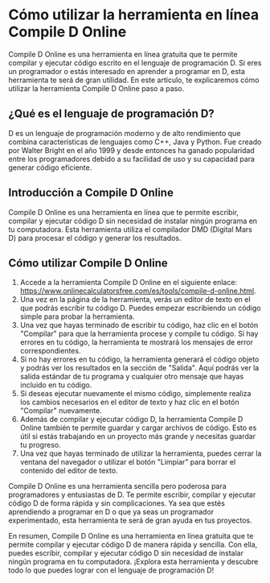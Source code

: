 Cómo utilizar la herramienta en línea Compile D Online
======================================================

Compile D Online es una herramienta en línea gratuita que te permite compilar y ejecutar código escrito en el lenguaje de programación D. Si eres un programador o estás interesado en aprender a programar en D, esta herramienta te será de gran utilidad. En este artículo, te explicaremos cómo utilizar la herramienta Compile D Online paso a paso.

¿Qué es el lenguaje de programación D?
--------------------------------------

D es un lenguaje de programación moderno y de alto rendimiento que combina características de lenguajes como C++, Java y Python. Fue creado por Walter Bright en el año 1999 y desde entonces ha ganado popularidad entre los programadores debido a su facilidad de uso y su capacidad para generar código eficiente.

Introducción a Compile D Online
-------------------------------

Compile D Online es una herramienta en línea que te permite escribir, compilar y ejecutar código D sin necesidad de instalar ningún programa en tu computadora. Esta herramienta utiliza el compilador DMD (Digital Mars D) para procesar el código y generar los resultados.

Cómo utilizar Compile D Online
------------------------------

1. Accede a la herramienta Compile D Online en el siguiente enlace: <https://www.onlinecalculatorsfree.com/es/tools/compile-d-online.html>.
2. Una vez en la página de la herramienta, verás un editor de texto en el que podrás escribir tu código D. Puedes empezar escribiendo un código simple para probar la herramienta.
3. Una vez que hayas terminado de escribir tu código, haz clic en el botón "Compilar" para que la herramienta procese y compile tu código. Si hay errores en tu código, la herramienta te mostrará los mensajes de error correspondientes.
4. Si no hay errores en tu código, la herramienta generará el código objeto y podrás ver los resultados en la sección de "Salida". Aquí podrás ver la salida estándar de tu programa y cualquier otro mensaje que hayas incluido en tu código.
5. Si deseas ejecutar nuevamente el mismo código, simplemente realiza los cambios necesarios en el editor de texto y haz clic en el botón "Compilar" nuevamente.
6. Además de compilar y ejecutar código D, la herramienta Compile D Online también te permite guardar y cargar archivos de código. Esto es útil si estás trabajando en un proyecto más grande y necesitas guardar tu progreso.
7. Una vez que hayas terminado de utilizar la herramienta, puedes cerrar la ventana del navegador o utilizar el botón "Limpiar" para borrar el contenido del editor de texto.

Compile D Online es una herramienta sencilla pero poderosa para programadores y entusiastas de D. Te permite escribir, compilar y ejecutar código D de forma rápida y sin complicaciones. Ya sea que estés aprendiendo a programar en D o que ya seas un programador experimentado, esta herramienta te será de gran ayuda en tus proyectos.

En resumen, Compile D Online es una herramienta en línea gratuita que te permite compilar y ejecutar código D de manera rápida y sencilla. Con ella, puedes escribir, compilar y ejecutar código D sin necesidad de instalar ningún programa en tu computadora. ¡Explora esta herramienta y descubre todo lo que puedes lograr con el lenguaje de programación D!